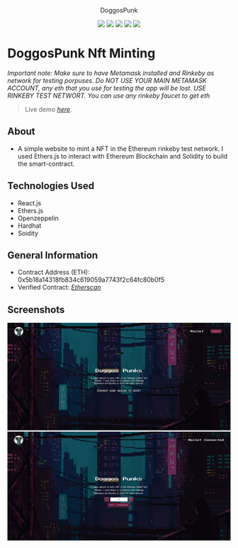 <p align="center">DoggosPunk</p>
<p align="center">
<img src="https://img.shields.io/badge/version-1.0-success" />
<img src="https://img.shields.io/github/issues/Jesus-fhz/doggosPunk-nft-solidity-project" />
<img src="https://img.shields.io/github/languages/count/Jesus-fhz/doggosPunk-nft-solidity-project"/>
<img src="https://img.shields.io/github/languages/top/Jesus-fhz/doggosPunk-nft-solidity-project"/>
<img src="https://img.shields.io/github/commit-activity/m/Jesus-fhz/doggosPunk-nft-solidity-project"/>
</p>

# DoggosPunk Nft Minting

_Important note: Make sure to have Metamask installed and Rinkeby as network for testing porpuses. Do NOT USE YOUR MAIN METAMASK ACCOUNT, any eth that you use for testing the app will be lost. USE RINKEBY TEST NETWORT. You can use any rinkeby faucet to get eth_

> Live demo [_here_](https://funny-khapse-2b44ce.netlify.app/).

## About

-   A simple website to mint a NFT in the Ethereum rinkeby test network. I used Ethers.js to interact with Ethereum Blockchain and Solidity to build the smart-contract.

## Technologies Used

-   React.js
-   Ethers.js
-   Openzeppelin
-   Hardhat
-   Soidity

## General Information

-   Contract Address (ETH): 0x5b18a14318fb834c619059a7743f2c64fc80b0f5
-   Verified Contract: [_Etherscan_](https://rinkeby.etherscan.io/address/0x5b18a14318fb834c619059a7743f2c64fc80b0f5#code)

## Screenshots

![](src/assets/connect.png)
![](src/assets/connected.png)

